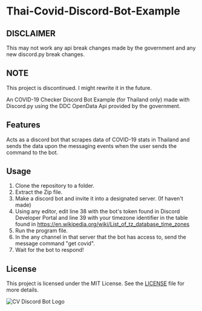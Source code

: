 # Thai-Covid-Discord-Bot-Example
## DISCLAIMER
This may not work any api break changes made by the government and any new discord.py break changes.

## NOTE
This project is discontinued. I might rewrite it in the future.

An COVID-19 Checker Discord Bot Example (for Thailand only) made with Discord.py using the DDC OpenData Api provided by the government.

## Features
Acts as a discord bot that scrapes data of COVID-19 stats in Thailand and sends the data upon the messaging events when the user sends the command to the bot.

## Usage
1. Clone the repository to a folder.
2. Extract the Zip file.
3. Make a discord bot and invite it into a designated server. (If haven't made)
4. Using any editor, edit line 38 with the bot's token found in Discord Developer Portal and line 39 with your timezone identifier in the table found in https://en.wikipedia.org/wiki/List_of_tz_database_time_zones
5. Run the program file.
6. In the any channel in that server that the bot has access to, send the message command "get covid".
7. Wait for the bot to respond!

## License
This project is licensed under the MIT License. See the [LICENSE](https://github.com/punyathorn/Thai-Covid-Discord-Bot-Example/blob/main/LICENSE) file for more details.

![CV Discord Bot Logo](https://user-images.githubusercontent.com/93460088/224713278-47c9ee5d-687d-4dfa-8f1d-e56cdd682f38.png)
